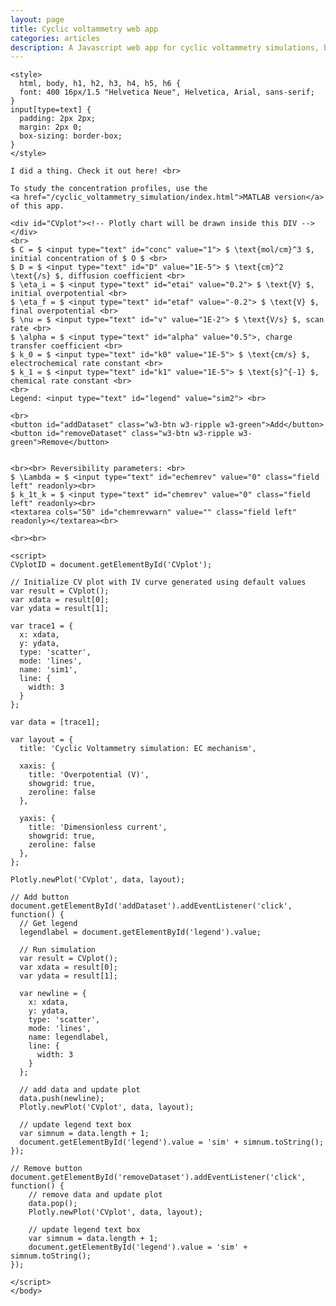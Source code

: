 ```yaml
---
layout: page
title: Cyclic voltammetry web app
categories: articles
description: A Javascript web app for cyclic voltammetry simulations, built with plotly.js
---
```


<head>
    <link rel="stylesheet" href="https://www.w3schools.com/w3css/4/w3.css">
    <script src="https://cdn.plot.ly/plotly-latest.min.js"></script>
    <script src="/assets/CVsim.js" type="text/javascript"></script>

    <style>
      html, body, h1, h2, h3, h4, h5, h6 {
      font: 400 16px/1.5 "Helvetica Neue", Helvetica, Arial, sans-serif;
    }
    input[type=text] {
      padding: 2px 2px;
      margin: 2px 0;
      box-sizing: border-box;
    }
    </style>
</head>

<body>

    I did a thing. Check it out here! <br>

    To study the concentration profiles, use the
    <a href="/cyclic_voltammetry_simulation/index.html">MATLAB version</a>
    of this app.

    <div id="CVplot"><!-- Plotly chart will be drawn inside this DIV --></div>
    <br>
    $ C = $ <input type="text" id="conc" value="1"> $ \text{mol/cm}^3 $, initial concentration of $ O $ <br>
    $ D = $ <input type="text" id="D" value="1E-5"> $ \text{cm}^2 \text{/s} $, diffusion coefficient <br>
    $ \eta_i = $ <input type="text" id="etai" value="0.2"> $ \text{V} $, initial overpotential <br>
    $ \eta_f = $ <input type="text" id="etaf" value="-0.2"> $ \text{V} $, final overpotential <br>
    $ \nu = $ <input type="text" id="v" value="1E-2"> $ \text{V/s} $, scan rate <br>
    $ \alpha = $ <input type="text" id="alpha" value="0.5">, charge transfer coefficient <br>
    $ k_0 = $ <input type="text" id="k0" value="1E-5"> $ \text{cm/s} $, electrochemical rate constant <br>
    $ k_1 = $ <input type="text" id="k1" value="1E-5"> $ \text{s}^{-1} $, chemical rate constant <br>
    <br>
    Legend: <input type="text" id="legend" value="sim2"> <br>

    <br>
    <button id="addDataset" class="w3-btn w3-ripple w3-green">Add</button>
    <button id="removeDataset" class="w3-btn w3-ripple w3-green">Remove</button>


    <br><br> Reversibility parameters: <br>
    $ \Lambda = $ <input type="text" id="echemrev" value="0" class="field left" readonly><br>
    $ k_1t_k = $ <input type="text" id="chemrev" value="0" class="field left" readonly><br>
    <textarea cols="50" id="chemrevwarn" value="" class="field left" readonly></textarea><br>

    <br><br>

    <script>
    CVplotID = document.getElementById('CVplot');

    // Initialize CV plot with IV curve generated using default values
    var result = CVplot();
    var xdata = result[0];
    var ydata = result[1];

    var trace1 = {
      x: xdata,
      y: ydata,
      type: 'scatter',
      mode: 'lines',
      name: 'sim1',
      line: {
        width: 3
      }
    };

    var data = [trace1];

    var layout = {
      title: 'Cyclic Voltammetry simulation: EC mechanism',

      xaxis: {
        title: 'Overpotential (V)',
        showgrid: true,
        zeroline: false
      },

      yaxis: {
        title: 'Dimensionless current',
        showgrid: true,
        zeroline: false
      },
    };

    Plotly.newPlot('CVplot', data, layout);

    // Add button
    document.getElementById('addDataset').addEventListener('click', function() {
      // Get legend
      legendlabel = document.getElementById('legend').value;

      // Run simulation
      var result = CVplot();
      var xdata = result[0];
      var ydata = result[1];

      var newline = {
        x: xdata,
        y: ydata,
        type: 'scatter',
        mode: 'lines',
        name: legendlabel,
        line: {
          width: 3
        }
      };

      // add data and update plot
      data.push(newline);
      Plotly.newPlot('CVplot', data, layout);

      // update legend text box
      var simnum = data.length + 1;
      document.getElementById('legend').value = 'sim' + simnum.toString();
    });

    // Remove button
    document.getElementById('removeDataset').addEventListener('click', function() {
        // remove data and update plot
        data.pop();
        Plotly.newPlot('CVplot', data, layout);

        // update legend text box
        var simnum = data.length + 1;
        document.getElementById('legend').value = 'sim' + simnum.toString();
    });

    </script>
    </body>

